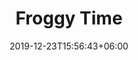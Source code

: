 ---
title: "Froggy Time"
date: 2019-12-23T15:56:43+06:00
type: portfolio
image: "images/Froggy_Time.gif"
category: ["PRODUCT DESIGN"]
project_images: ["images/projects/project-details-image-one.jpg", "images/projects/project-details-image-two.jpg"]
---